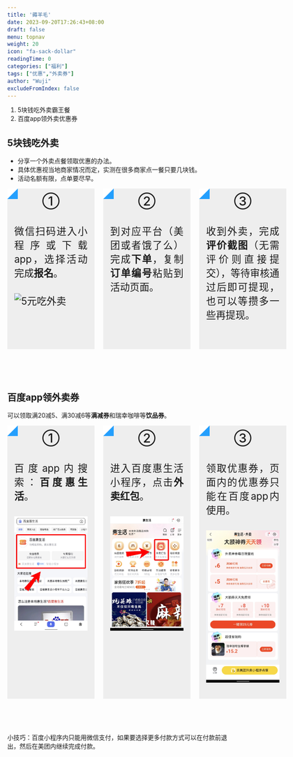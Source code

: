 ```yaml
---
title: '薅羊毛'
date: 2023-09-20T17:26:43+08:00
draft: false
menu: topnav
weight: 20
icon: "fa-sack-dollar"
readingTime: 0
categories: ["福利"]
tags: ["优惠","外卖券"]
author: "Wuji"
excludeFromIndex: false
---
```


1. 5块钱吃外卖霸王餐
2. 百度app领外卖优惠券

<!--more-->

## 5块钱吃外卖

+ 分享一个外卖点餐领取优惠的办法。
+ 具体优惠视当地商家情况而定，实测在很多商家点一餐只要几块钱。
+ 活动名额有限，点单要尽早。

<div class="step-card-box">
	<div class="step-card">
		<div class="step-title">①</div>
		<div class="step-content">
			<p>微信扫码进入小程序或下载app，选择活动完成<strong>报名</strong>。</p>
			<img alt="5元吃外卖" src="xiaocan.jpg" style="margin:0;">  
		</div>
	</div>
	<div class="step-card">
		<div class="step-title">②</div>
		<div class="step-content">
			<p>到对应平台（美团或者饿了么）完成<strong>下单</strong>，复制<strong>订单编号</strong>粘贴到活动页面。</p>
		</div>
	</div>
	<div class="step-card">
		<div class="step-title">③</div>
		<div class="step-content">
			<p>收到外卖，完成<strong>评价截图</strong>（无需评价则直接提交），等待审核通过后即可提现，也可以等攒多一些再提现。</p>
		</div>
	</div>
</div>

## 百度app领外卖券

可以领取满20减5、满30减6等**满减券**和瑞幸咖啡等**饮品券**。

<div class="step-card-box">
	<div class="step-card">
		<div class="step-title">①</div>
		<div class="step-content">
			<p>百度app内搜索：<strong>百度惠生活</strong>。</p>
			<img src="img/bdhsh_01.jpg" alt="百度app领外卖优惠券" style="margin:0;">
		</div>
	</div>
	<div class="step-card">
		<div class="step-title">②</div>
		<div class="step-content">
			<p>进入百度惠生活小程序，点击<strong>外卖红包</strong>。</p>
			<img src="img/bdhsh_02.jpg" alt="百度app领外卖优惠券" style="margin:0;">
		</div>
	</div>
	<div class="step-card">
		<div class="step-title">③</div>
		<div class="step-content">
			<p>领取优惠券，页面内的优惠券只能在百度app内使用。</p>
			<img src="img/bdhsh_03.jpg" alt="百度app领外卖优惠券" style="margin:0;">
		</div>
	</div>
</div>

小技巧：百度小程序内只能用微信支付，如果要选择更多付款方式可以在付款前退出，然后在美团内继续完成付款。

<style>
	.step-card-box {
		display: grid;
	    grid-template-columns: repeat(3,200px);
	    grid-gap: 20px;
	}

	.step-card {
		padding-bottom: 2rem;
	    margin-bottom: 4rem;
	    background-color: rgba(228, 228, 228, 0.6);
	}

	.step-card .step-title {
		display: flex;
	    flex-wrap: wrap;
	    justify-content: space-between;
	    font-size: 1.8rem;
	    line-height: 2;
	    font-weight: 500;
	    margin-bottom: .5rem;
	}

	.step-card .step-title::before {
		content: '';
	    display: flex;
	    width: 0;
	    height: 0;
	    border: .8rem solid;
	    border-color: white transparent transparent white;
	    background: #249ffd;
	    position: relative;
	    margin-right: 2rem;
	}

	.step-card .step-title::after {
	    content: '';
	    display: flex;
	    width: 0;
	    height: 0;
	    border: .8rem solid;
	    border-color: transparent;
	    position: relative;
	    margin-right: 2rem;
	}

	.step-card .step-content {
	    font-size: 1.4rem;
	    text-align: justify;
	    padding: 0 1rem;
	}

	.step-card p {
		margin-bottom: 2rem;
	}

	@media (max-width: 750px) {
		.step-card-box {
			display: grid;
		    grid-template-columns: repeat(2,200px);
		    grid-gap: 20px;
		}

		.step-card {
			margin-bottom: 2rem;
		}
	}
	
</style>
